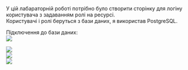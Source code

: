 У цій лабараторній роботі потрібно було створити сторінку для логіну користувача з задаванням ролі на ресурсі.  
Користувачі і ролі беруться з бази даних, я використав PostgreSQL.  
  
Підключення до бази даних:  
![](https://github.com/chugaister228/spring-university-practise/blob/main/laba29/readmeimages/4.png)  
  
![](https://github.com/chugaister228/spring-university-practise/blob/main/laba29/readmeimages/1.png)  
![](https://github.com/chugaister228/spring-university-practise/blob/main/laba29/readmeimages/2.png)  
![](https://github.com/chugaister228/spring-university-practise/blob/main/laba29/readmeimages/3.png)  
